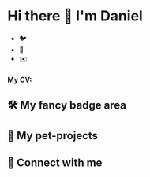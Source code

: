 # Hi there 👋 I'm Daniel

- 🐦 
- 🚀 
- ✉️ 

#### My CV: 

## 🛠 My fancy badge area


## 🐶 My pet-projects


## 🤝 Connect with me

